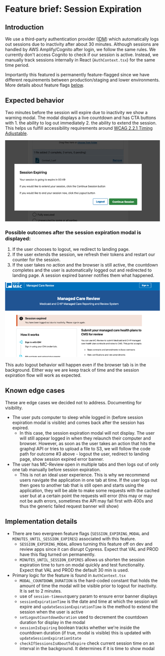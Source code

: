 # Feature brief: Session Expiration

## Introduction

We use a third-party authentication provider ([IDM](https://confluenceent.cms.gov/display/IDM/IDM+Trainings+and+Guides)) which automatically logs out sessions due to inactivity after about 30 minutes. Although sessions are handled by AWS Amplify/Cognito after login, we follow the same rules. We currently don't access Cognito to check if our session is active. Instead, we manually track sessions internally in React (`AuthContext.tsx`) for the same time period.

Importantly this featured is permanently feature-flagged since we have different requirements between production/staging and lower environments. More details about feature flags [below](#implementation-details).

## Expected behavior
 Two minutes before the session will expire due to inactivity we show a warning modal. The modal displays a live countdown and has CTA buttons with 1. the ability to log out immediately 2. the ability to extend the session. This helps us fulfill accessibility requirements around [WCAG 2.2.1 Timing Adjustable](https://www.w3.org/WAI/WCAG21/Understanding/timing-adjustable.html).

![session expiration modal](../../.images/session-expiring.png)

### Possible outcomes after the session expiration modal is displayed:
1. If the user chooses to logout, we redirect to landing page.
2. If the user extends the session, we refresh their tokens and restart our counter for the session.
3. If the user takes no action and the browser is still active, the countdown completes and the user is automatically logged out and redirected to landing page. A session expired banner notifies them what happened.

![session expired banner - relevant for outcome 3](../../.images/session-expired-banner.png)

This auto logout behavior will happen even if the browser tab is in the background. Either way we are keep track of time and the session expiration flow will work as expected.

## Known edge cases
These are edge cases we decided not to address. Documenting for visibility.

- The user puts computer to sleep while logged in (before session expiration modal is visible) and comes back after the session has expired.
    - In this case, the session expiration modal will not display. The user will still appear logged in when they relaunch their computer and browser. However, as soon as the user takes an action that hits the graphql API or tries to upload a file to S3, we will follow the code path for outcome #3 above - logout the user, redirect to landing page, show session expired error banner.
- The user has MC-Review open in multiple tabs and then logs out of only one tab manually before session expiration.
    - This is not an ideal user experience. This is why we recommend users navigate the application in one tab at time. If the user logs out then goes to another tab that is still open and starts using the application, they will be able to make some requests with the cached user but at a certain point the requests will error (this may or may not be auth errors, sometimes the API may fail first with 400s and thus the generic failed request banner will show)

##  Implementation details
- There are two evergreen feature flags (`SESSION_EXPIRING_MODAL` and `MINUTES_UNTIL_SESSION_EXPIRES`) associated with this feature.
    -  `SESSION_EXPIRING_MODAL` allows turning this feature off on dev and review apps since it can disrupt Cypress.  Expect that VAL and PROD have this flag turned on permanently.
    - `MINUTES_UNTIL_SESSION_EXPIRES` allows us shorten the session expiration time to turn on modal quickly and test functionality. Expect that VAL and PROD the default 30 min is used.
- Primary logic for the feature is found in `AuthContext.tsx`
    - `MODAL_COUNTDOWN_DURATION` is the hard-coded constant that holds the amount of time the modal will be visible prior to logout for inactivity. It is set to 2 minutes.
    - use of `session-timeout`query param to ensure error banner displays
    - `sessionExpirationTime` is the date and time at which the session will expire and `updateSessionExpirationTime` is the method to extend the session when the user is active
    - `setLogoutCountdownDuration` used to decrement the countdown duration for display in the modal
    - `sessionIsExpiring` boolean tracks whether we're inside the countdown duration (if true, modal is visible) this is updated with `updateSessionExpirationState`
    - `checkIfSessionsIsAboutToExpire` check current session time on an interval in the background. It determines if it is time to show modal

